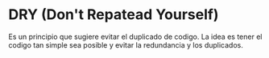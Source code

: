 # DRY (Don't Repatead Yourself)

Es un principio que sugiere evitar el duplicado de codigo.
La idea es tener el codigo tan simple sea posible y evitar la redundancia y los duplicados.

